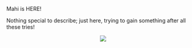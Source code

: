 Mahi is HERE!

Nothing special to describe;
just here, trying to gain something after all these tries!


<p align="center">
  <a href="https://skillicons.dev">
    <img src="https://skillicons.dev/icons?i=py,flask,java,cpp,linux,mysql,matlab,emacs,vim" />
  </a>
</p>
